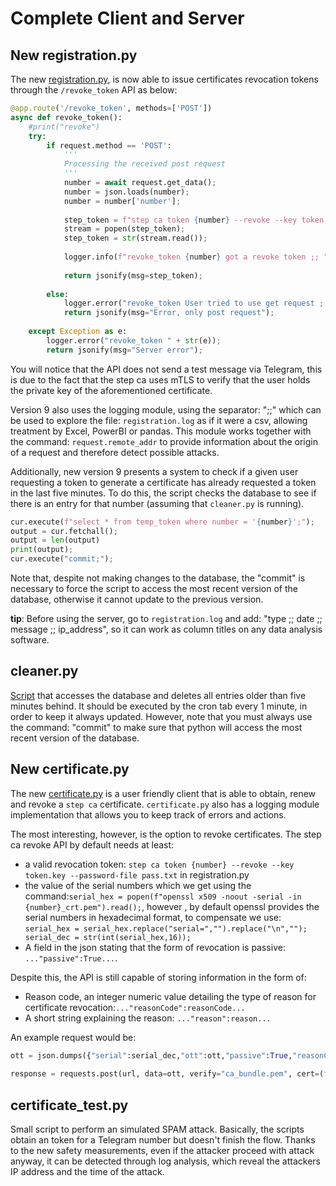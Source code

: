 # Complete Client and Server
## New registration.py
The new [registration.py](https://github.com/joaopedrolourencoaffonso/python_smallstep/blob/main/9-version/registration.py), is now able to issue certificates revocation tokens through the ```/revoke_token``` API as below:
```python
@app.route('/revoke_token', methods=['POST'])
async def revoke_token():
    #print("revoke")
    try:
        if request.method == 'POST':
            '''
            Processing the received post request
            '''
            number = await request.get_data();
            number = json.loads(number);
            number = number['number'];
            
            step_token = f"step ca token {number} --revoke --key token.key --password-file pass.txt";
            stream = popen(step_token);
            step_token = str(stream.read());
            
            logger.info(f"revoke_token {number} got a revoke token ;; " + request.remote_addr);
            
            return jsonify(msg=step_token);
            
        else:
            logger.error("revoke_token User tried to use get request ;; " + request.remote_addr);
            return jsonify(msg="Error, only post request");
        
    except Exception as e:
        logger.error("revoke_token " + str(e));
        return jsonify(msg="Server error");
```
You will notice that the API does not send a test message via Telegram, this is due to the fact that the step ca uses mTLS to verify that the user holds the private key of the aforementioned certificate.

Version 9 also uses the logging module, using the separator: ";;" which can be used to explore the file: ```registration.log``` as if it were a csv, allowing treatment by Excel, PowerBI or pandas. This module works together with the command: ```request.remote_addr``` to provide information about the origin of a request and therefore detect possible attacks.

Additionally, new version 9 presents a system to check if a given user requesting a token to generate a certificate has already requested a token in the last five minutes. To do this, the script checks the database to see if there is an entry for that number (assuming that ```cleaner.py``` is running).
```python
cur.execute(f"select * from temp_token where number = '{number}';");
output = cur.fetchall();
output = len(output)
print(output);
cur.execute("commit;");
```
Note that, despite not making changes to the database, the "commit" is necessary to force the script to access the most recent version of the database, otherwise it cannot update to the previous version.

**tip**: Before using the server, go to ```registration.log``` and add: "type ;; date ;; message ;; ip_address", so it can work as column titles on any data analysis software.

## cleaner.py
[Script](https://github.com/joaopedrolourencoaffonso/python_smallstep/blob/main/9-version/cleaner.py) that accesses the database and deletes all entries older than five minutes behind. It should be executed by the cron tab every 1 minute, in order to keep it always updated. However, note that you must always use the command: "commit" to make sure that python will access the most recent version of the database.

## New certificate.py
The new [certificate.py](https://github.com/joaopedrolourencoaffonso/python_smallstep/blob/main/9-version/certificate.py) is a user friendly client that is able to obtain, renew and revoke a ```step ca``` certificate. ```certificate.py``` also has a logging module implementation that allows you to keep track of errors and actions.

The most interesting, however, is the option to revoke certificates. The step ca revoke API by default needs at least:

- a valid revocation token: ```step ca token {number} --revoke --key token.key --password-file pass.txt``` in registration.py
- the value of the serial numbers which we get using the command:```serial_hex = popen(f"openssl x509 -noout -serial -in {number}_crt.pem").read();```, however , by default openssl provides the serial numbers in hexadecimal format, to compensate we use: ```serial_hex = serial_hex.replace("serial=","").replace("\n",""); serial_dec = str(int(serial_hex,16));```
- A field in the json stating that the form of revocation is passive: ```..."passive":True...```.

Despite this, the API is still capable of storing information in the form of:
- Reason code, an integer numeric value detailing the type of reason for certificate revocation:```..."reasonCode":reasonCode...```
- A short string explaining the reason: ```..."reason":reason...```

An example request would be:
```python
ott = json.dumps({"serial":serial_dec,"ott":ott,"passive":True,"reasonCode":reasonCode,"reason":reason});
            
response = requests.post(url, data=ott, verify="ca_bundle.pem", cert=(f"{number}_crt.pem",f"{number}.pem"));
```

## certificate_test.py
Small script to perform an simulated SPAM attack. Basically, the scripts obtain an token for a Telegram number but doesn't finish the flow. Thanks to the new safety measurements, even if the attacker proceed with attack anyway, it can be detected through log analysis, which reveal the attackers IP address and the time of the attack.
